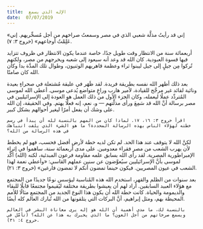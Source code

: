 ```yaml
---
title:  الإله الذي يسمع
date:  07/07/2019
---
```


«إني قد رأيتُ مذلَّة شعبي الذي في مصر وسمعتُ صراخهم من أجل مُسخِّريهم. إني عَلِمْتُ أوجاعهم» (خروج ٣: ٧).

أربعمائة سنة من الانتظار وقت طويل جدًا، خاصة عندما يكون الانتظار في ظروف تتزايد فيها قسوة العبودية. كان الله قد وعد أنه سيعود إلى شعبه ويخرجهم من مصر، ولكنهم تُركوا مِن جيلٍ إلى جيل ليبنوا ثراء وعظمة قاهريهم الوثنيون، وطوال تلك المدَّة بدا وكأن الله كان صامتًا.

بعد ذلك أظهر الله نفسه بطريقة فريدة. لقد ظَهَر في عليقة مُشتعلة في صحراءٍ بعيدة ونائية لقائد غير مرجَّح للقيادة، لأمير هارب وراعٍ متواضع يُدعى موسى. أعطى الله لموسى المُتردِّد عملًا ليعمله، وكان الجزء الأول من ذلك العمل هو العودة إلى الإسرائيليين في مصر برسالة أنَّ الله قد سَمِعَ ورأى مذلَّتهم — و، نعم، إنه فعلًا يهتم. وفي الحقيقة، إن الله على وشك أن يفعل أمرًا ليغير أحوالهم بشكل كبير.

`اقرأ خروج ٣: ١٦، ١٧. لماذا كان من المهم بالنسبة لله أن يبدأ في رسم خطته لهؤلاء الناس بهذه الرسالة المحددة؟ ما هو الشيء الذي يلفت انتباهك في هذه الرسالة من الله؟`

لكنَّ الله لا يتوقف عند هذا الحد. لم تكن لديه خطة لأرض أفضل فحسب، فهو لم يخطط لأن يهرب الشعب من مصر فقراء معدومين. على مدى أربعمائة سنة، ساهموا في إثراء الإمبراطورية المصرية. لقد رأى الله بسابق علمه مقاومة فرعون المبدئية، لكنه (الله) أكَّد لموسى بأنَّ الإسرائيليين سيُعوَّضون عن سنين عملهم القاسي: «وأعطي نعمة لهذا الشعب في عيون المصريين. فيكون حينما تمضون أنكم لا تمضون فارغين» (خروج ٣: ٢١).

بعد سنوات من الظلم والقهر، استخدم الله هذه المُناسبة ليؤسس نوعًا جديدًا من المجتمع مع هؤلاء العبيد السابقين. أراد لهم أن يعيشوا بطريقة مختلفة ليُقيموا مجتمعًا قابلًا للبقاء والديمومة والحياة. كانت خطة الله أن يكون هذا النوع الجديد من المجتمع مثالًا للأمم المحيطة بهم، ومثل إبراهيم، أنَّ البركات التي يتلقونها من الله تُبارك العالم كله أيضًا.

`بالنسبة لك، ما مدى أهمية أن الله هو إله يرى معاناة البشر في العالم ويسمع صرخاتهم من أجل العون؟ ما الذي يخبرك به هذا عن الله؟ (تأمَّل في خروج ٤: ٣١).`